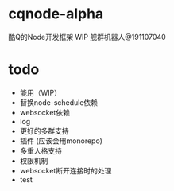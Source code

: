# cqnode-alpha
酷Q的Node开发框架
WIP
舰群机器人@191107040

# todo
- 能用（WIP）
- 替换node-schedule依赖
- websocket依赖
- log
- 更好的多群支持
- 插件 (应该会用monorepo)
- 多重人格支持
- 权限机制
- websocket断开连接时的处理
- test